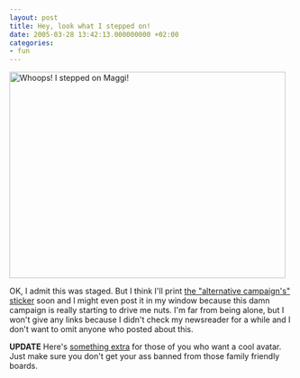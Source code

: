 ```yaml
---
layout: post
title: Hey, look what I stepped on!
date: 2005-03-28 13:42:13.000000000 +02:00
categories:
- fun
---
```

<img alt="Whoops! I stepped on Maggi!" src="https://content.rusiczki.net/blogpics/whoops_i_stepped_on_maggi.jpg" width="490" height="367" class="image" />

OK, I admit this was staged. But I think I'll print <a href="http://www.taredisco.ro/muie/magggimuie.pdf" title="Adobe PDF file">the "alternative campaign's" sticker</a> soon and I might even post it in my window because this damn campaign is really starting to drive me nuts. I'm far from being alone, but I won't give any links because I didn't check my newsreader for a while and I don't want to omit anyone who posted about this.

<b>UPDATE</b> Here's <a href="https://content.rusiczki.net/blogstuff/muie.png">something extra</a> for those of you who want a cool avatar. Just make sure you don't get your ass banned from those family friendly boards.
